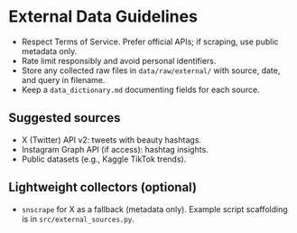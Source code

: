 # External Data Guidelines

- Respect Terms of Service. Prefer official APIs; if scraping, use public metadata only.
- Rate limit responsibly and avoid personal identifiers.
- Store any collected raw files in `data/raw/external/` with source, date, and query in filename.
- Keep a `data_dictionary.md` documenting fields for each source.

## Suggested sources
- X (Twitter) API v2: tweets with beauty hashtags.
- Instagram Graph API (if access): hashtag insights.
- Public datasets (e.g., Kaggle TikTok trends).

## Lightweight collectors (optional)
- `snscrape` for X as a fallback (metadata only). Example script scaffolding is in `src/external_sources.py`.
